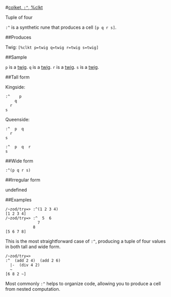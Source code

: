 #[colket, `:^`, %clkt](#clkt)

Tuple of four

`:^` is a synthetic rune that produces a cell `[p q r s]`.

##Produces

Twig: `[%clkt p=twig q=twig r=twig s=twig]`

##Sample

`p` is a [twig]().
`q` is a [twig]().
`r` is a [twig]().
`s` is a [twig]().

##Tall form

Kingside:

    :^    p
        q
      r
    s

Queenside:

    :^  p  q
      r
    s

    :^  p  q  r  
    s

##Wide form

    :^(p q r s)

##Irregular form

undefined

##Examples

    /~zod/try=> :^(1 2 3 4)
    [1 2 3 4]
    /~zod/try=> :^  5  6
                  7
                8
    [5 6 7 8]

This is the most straightforward case of `:^`, producing a tuple of four values in both tall and wide form. 

    /~zod/try=> 
    :^  (add 2 4)  (add 2 6)
      |-  (div 4 2)
      ~
    [6 8 2 ~]

Most commonly `:^` helps to organize code, allowing you to produce a cell from nested computation.
